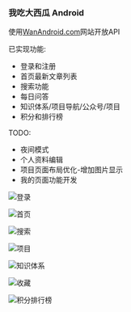 
### 我吃大西瓜 Android

使用[WanAndroid.com](https://www.wanandroid.com/)网站开放API



已实现功能:

- 登录和注册
- 首页最新文章列表
- 搜索功能
- 每日问答
- 知识体系/项目导航/公众号/项目
- 积分和排行榜

TODO:

- 夜间模式
- 个人资料编辑
- 项目页面布局优化-增加图片显示
- 我的页面功能开发



![登录](https://gitee.com/yuaihen/wcdxg/raw/master/pic/%E7%99%BB%E5%BD%95%E6%B3%A8%E5%86%8C.png)

![首页](https://gitee.com/yuaihen/wcdxg/raw/master/pic/首页.png)

![搜索](https://gitee.com/yuaihen/wcdxg/raw/master/pic\搜索.png)

![项目](https://gitee.com/yuaihen/wcdxg/raw/master/pic\项目.png)

![知识体系](https://gitee.com/yuaihen/wcdxg/raw/master/pic\知识体系.png)

![收藏](https://gitee.com/yuaihen/wcdxg/raw/master/pic\收藏.png)

![积分排行榜](https://gitee.com/yuaihen/wcdxg/raw/master/pic\积分排行榜.png)

